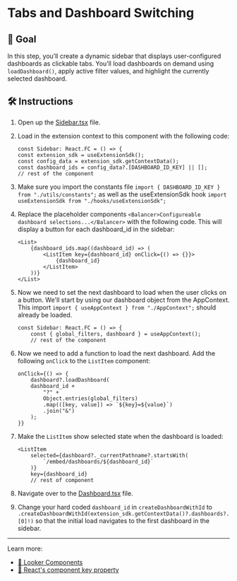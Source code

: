 # Tabs and Dashboard Switching

## 🎯 Goal

In this step, you’ll create a dynamic sidebar that displays user-configured dashboards as clickable tabs. You’ll load dashboards on demand using `loadDashboard()`, apply active filter values, and highlight the currently selected dashboard.

## 🛠️ Instructions

1. Open up the [Sidebar.tsx](../../src/Sidebar.tsx) file.

2. Load in the extension context to this component with the following code:
    ```tsx
    const Sidebar: React.FC = () => {
    const extension_sdk = useExtensionSdk();
    const config_data = extension_sdk.getContextData();
    const dashboard_ids = config_data?.[DASHBOARD_ID_KEY] || [];
    // rest of the component

    ```

3. Make sure you import the constants file `import { DASHBOARD_ID_KEY } from "./utils/constants";` as well as the useExtensionSdk hook `import useExtensionSdk from "./hooks/useExtensionSdk";`

4. Replace the placeholder components `<Balancer>Configureable dashboard selections...</Balancer>` with the following code. This will display a button for each dashboard_id in the sidebar:

    ```tsx
    <List>
        {dashboard_ids.map((dashboard_id) => (
            <ListItem key={dashboard_id} onClick={() => {}}>
                {dashboard_id}
            </ListItem>
        ))}
    </List>
    ```

5. Now we need to set the next dashboard to load when the user clicks on a button. We'll start by using our dashboard object from the AppContext. This import `import { useAppContext } from "./AppContext";` should already be loaded.

    ```tsx
    const Sidebar: React.FC = () => {
        const { global_filters, dashboard } = useAppContext();
        // rest of the component
    ```

6. Now we need to add a function to load the next dashboard. Add the following `onClick` to the `ListItem` component:

    ```tsx
    onClick={() => {
        dashboard?.loadDashboard(
        dashboard_id +
            "?" +
            Object.entries(global_filters)
            .map(([key, value]) => `${key}=${value}`)
            .join("&")
        );
    }}
    ```

7. Make the `ListItem` show selected state when the dashboard is loaded:

    ```tsx
    <ListItem
        selected={dashboard?._currentPathname?.startsWith(
            `/embed/dashboards/${dashboard_id}`
        )}
        key={dashboard_id}
        // rest of component
    ```

8. Navigate over to the [Dashboard.tsx](../../src/Dashboard.tsx) file.
9. Change your hard coded `dashboard_id` in `createDashboardWithId` to `.createDashboardWithId(extension_sdk.getContextData()?.dashboards?.[0]!)` so that the initial load navigates to the first dashboard in the sidebar.

---

Learn more:

- [📘 Looker Components](./glossary.md#looker-components)
- [📘 React's component key property](./glossary.md#what-is-key-in-listitem-keydashboard_id-)
